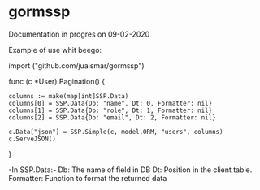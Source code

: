# gormssp

Documentation in progres on 09-02-2020

Example of use whit beego:

  import ("github.com/juaismar/gormssp")

  func (c *User) Pagination() {

    columns := make(map[int]SSP.Data)
    columns[0] = SSP.Data{Db: "name", Dt: 0, Formatter: nil}
    columns[1] = SSP.Data{Db: "role", Dt: 1, Formatter: nil}
    columns[2] = SSP.Data{Db: "email", Dt: 2, Formatter: nil}

    c.Data["json"] = SSP.Simple(c, model.ORM, "users", columns)
    c.ServeJSON()
  }

  -In SSP.Data:-
  Db: The name of field in DB
  Dt: Position in the client table.
  Formatter: Function to format the returned data


